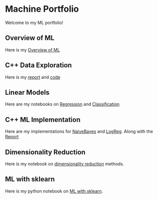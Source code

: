 # Machine Portfolio
Welcome to my ML portfolio!

## Overview of ML
Here is my [Overview of ML](Overview_of_ML.pdf)

## C++ Data Exploration
Here is my [report](C++_Data_Exploration.pdf) and [code](data_exploration.cpp)

## Linear Models
Here are my notebooks on [Regression](Regression.pdf) and [Classification](Classification.pdf)

## C++ ML Implementation
Here are my implementations for [NaiveBayes](NaiveBayes.cpp) and [LogReg](LogReg.cpp). Along with the [Report](C++_Implementation.pdf)

## Dimensionality Reduction
Here is my notebook on [dimensionality reduction](dim_red.pdf) methods.

## ML with sklearn
Here is my python notebook on [ML with sklearn](mlwithsklearn.pdf).

